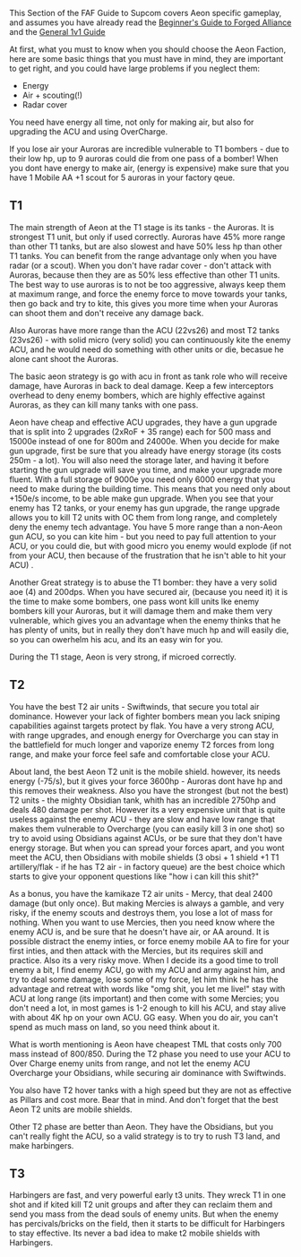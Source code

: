 This Section of the FAF Guide to Supcom covers Aeon specific gameplay,
and assumes you have already read the [Beginner's Guide to Forged
Alliance](Beginner's_Guide_to_Forged_Alliance "wikilink") and the
[General 1v1 Guide](General_1v1_Guide "wikilink")

At first, what you must to know when you should choose the Aeon Faction,
here are some basic things that you must have in mind, they are
important to get right, and you could have large problems if you neglect
them:

-   Energy
-   Air + scouting(!)
-   Radar cover

You need have energy all time, not only for making air, but also for
upgrading the ACU and using OverCharge.

If you lose air your Auroras are incredible vulnerable to T1 bombers -
due to their low hp, up to 9 auroras could die from one pass of a
bomber! When you dont have energy to make air, (energy is expensive)
make sure that you have 1 Mobile AA +1 scout for 5 auroras in your
factory qeue.

## T1

The main strength of Aeon at the T1 stage is its tanks - the Auroras. It
is strongest T1 unit, but only if used correctly. Auroras have 45% more
range than other T1 tanks, but are also slowest and have 50% less hp
than other T1 tanks. You can benefit from the range advantage only when
you have radar (or a scout). When you don't have radar cover - don't
attack with Auroras, because then they are as 50% less effective than
other T1 units. The best way to use auroras is to not be too aggressive,
always keep them at maximum range, and force the enemy force to move
towards your tanks, then go back and try to kite, this gives you more
time when your Auroras can shoot them and don't receive any damage back.

Also Auroras have more range than the ACU (22vs26) and most T2 tanks
(23vs26) - with solid micro (very solid) you can continuously kite the
enemy ACU, and he would need do something with other units or die,
becasue he alone cant shoot the Auroras.

The basic aeon strategy is go with acu in front as tank role who will
receive damage, have Auroras in back to deal damage. Keep a few
interceptors overhead to deny enemy bombers, which are highly effective
against Auroras, as they can kill many tanks with one pass.

Aeon have cheap and effective ACU upgrades, they have a gun upgrade that
is split into 2 upgrades (2xRoF + 35 range) each for 500 mass and 15000e
instead of one for 800m and 24000e. When you decide for make gun
upgrade, first be sure that you already have energy storage (its costs
250m - a lot). You will also need the storage later, and having it
before starting the gun upgrade will save you time, and make your
upgrade more fluent. With a full storage of 9000e you need only 6000
energy that you need to make during the building time. This means that
you need only about +150e/s income, to be able make gun upgrade. When
you see that your enemy has T2 tanks, or your enemy has gun upgrade, the
range upgrade allows you to kill T2 units with OC them from long range,
and completely deny the enemy tech advantage. You have 5 more range than
a non-Aeon gun ACU, so you can kite him - but you need to pay full
attention to your ACU, or you could die, but with good micro you enemy
would explode (if not from your ACU, then because of the frustration
that he isn't able to hit your ACU) .

Another Great strategy is to abuse the T1 bomber: they have a very solid
aoe (4) and 200dps. When you have secured air, (because you need it) it
is the time to make some bombers, one pass wont kill units lke enemy
bombers kill your Auroras, but it will damage them and make them very
vulnerable, which gives you an advantage when the enemy thinks that he
has plenty of units, but in really they don't have much hp and will
easily die, so you can owerhelm his acu, and its an easy win for you.

During the T1 stage, Aeon is very strong, if microed correctly.

## T2

You have the best T2 air units - Swiftwinds, that secure you total air
dominance. However your lack of fighter bombers mean you lack sniping
capabilities against targets protect by flak. You have a very strong
ACU, with range upgrades, and enough energy for Overcharge you can stay
in the battlefield for much longer and vaporize enemy T2 forces from
long range, and make your force feel safe and comfortable close your
ACU.

About land, the best Aeon T2 unit is the mobile shield. however, its
needs energy (-75/s), but it gives your force 3600hp - Auroras dont have
hp and this removes their weakness. Also you have the strongest (but not
the best) T2 units - the mighty Obsidian tank, whith has an incredible
2750hp and deals 480 damage per shot. However its a very expensive unit
that is quite useless against the enemy ACU - they are slow and have low
range that makes them vulnerable to Overcharge (you can easily kill 3 in
one shot) so try to avoid using Obsidians against ACUs, or be sure that
they don't have energy storage. But when you can spread your forces
apart, and you wont meet the ACU, then Obsidians with mobile shields (3
obsi + 1 shield +1 T1 artillery/flak - if he has T2 air - in factory
queue) are the best choice which starts to give your opponent questions
like "how i can kill this shit?"

As a bonus, you have the kamikaze T2 air units - Mercy, that deal 2400
damage (but only once). But making Mercies is always a gamble, and very
risky, if the enemy scouts and destroys them, you lose a lot of mass for
nothing. When you want to use Mercies, then you need know where the
enemy ACU is, and be sure that he doesn't have air, or AA around. It is
possible distract the enemy inties, or force enemy mobile AA to fire for
your first inties, and then attack with the Mercies, but its requires
skill and practice. Also its a very risky move. When I decide its a good
time to troll enemy a bit, I find enemy ACU, go with my ACU and army
against him, and try to deal some damage, lose some of my force, let him
think he has the advantage and retreat with words like "omg shit, you
let me live!" stay with ACU at long range (its important) and then come
with some Mercies; you don't need a lot, in most games is 1-2 enough to
kill his ACU, and stay alive with about 4K hp on your own ACU. GG easy.
When you do air, you can't spend as much mass on land, so you need think
about it.

What is worth mentioning is Aeon have cheapest TML that costs only 700
mass instead of 800/850. During the T2 phase you need to use your ACU to
Over Charge enemy units from range, and not let the enemy ACU Overcharge
your Obsidians, while securing air dominance with Swiftwinds.

You also have T2 hover tanks with a high speed but they are not as
effective as Pillars and cost more. Bear that in mind. And don't forget
that the best Aeon T2 units are mobile shields.

Other T2 phase are better than Aeon. They have the Obsidians, but you
can't really fight the ACU, so a valid strategy is to try to rush T3
land, and make harbingers.

## T3

Harbingers are fast, and very powerful early t3 units. They wreck T1 in
one shot and if kited kill T2 unit groups and after they can reclaim
them and send you mass from the dead souls of enemy units. But when the
enemy has percivals/bricks on the field, then it starts to be difficult
for Harbingers to stay effective. Its never a bad idea to make t2 mobile
shields with Harbingers.